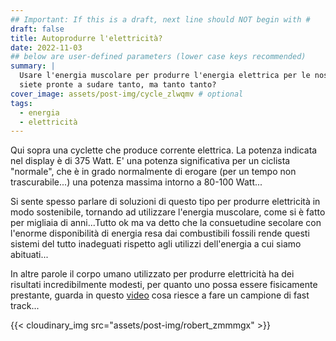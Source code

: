 ```yaml
---
## Important: If this is a draft, next line should NOT begin with #
draft: false
title: Autoprodurre l'elettricità?
date: 2022-11-03
## below are user-defined parameters (lower case keys recommended)
summary: |
  Usare l'energia muscolare per produrre l'energia elettrica per le nostre utenze domestiche: 
  siete pronte a sudare tanto, ma tanto tanto?
cover_image: assets/post-img/cycle_zlwqmv # optional
tags:
  - energia
  - elettricità
---
```


Qui sopra una cyclette che produce corrente elettrica. La potenza indicata nel display è di 375 Watt. E' una potenza significativa per un ciclista "normale", che è in grado normalmente di erogare (per un tempo non trascurabile...) una potenza massima intorno a 80-100 Watt...

Si sente spesso parlare di soluzioni di questo tipo per produrre elettricità in modo sostenibile, tornando ad utilizzare l'energia muscolare, come si è fatto per migliaia di anni...Tutto ok ma va detto che la consuetudine secolare con l'enorme disponibilità di energia resa dai combustibili fossili rende questi sistemi del tutto inadeguati rispetto agli utilizzi dell'energia a cui siamo abituati... 

In altre parole il corpo umano utilizzato per produrre elettricità ha dei risultati incredibilmente modesti, per quanto uno possa essere fisicamente prestante, guarda in questo [video](https://youtu.be/ZzbHGSaMjH0) cosa riesce a fare un campione di fast track...

{{< cloudinary_img src="assets/post-img/robert_zmmmgx" >}}

<!--
  created 2022-11-03 20:19:29.980869 +0100 CET m=+0.031141168
-->